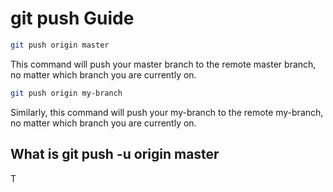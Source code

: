 <h1>git push Guide</h1>

```bash
git push origin master
```
This command will push your master branch to the remote master branch, no matter which branch you are currently on.

```bash
git push origin my-branch
```
Similarly, this command will push your my-branch to the remote my-branch, no matter which branch you are currently on.





<h2>What is git push -u origin master</h2>

T
